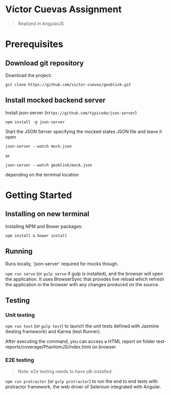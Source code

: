 # Víctor Cuevas Assignment

> Realized in AngularJS

# Prerequisites

## Download git repository

Download the project:
```
git clone https://github.com/victor-cuevas/geoblink.git
```

## Install mocked backend server

Install json-server (`https://github.com/typicode/json-server`)
```
npm install -g json-server
```

Start the JSON Server specifying the mocked states JSON file and leave it open
```
json-server --watch mock.json
```
or
```
json-server --watch geoblink/mock.json
```
depending on the terminal location

# Getting Started

## Installing on new terminal

Installing NPM and Bower packages:
```
npm install & bower install
```

## Running
Runs locally, 'json-server' required for mocks though.

`npm run serve` (or `gulp serve` if gulp is installed), and the browser will open the application.
It uses BrowserSync that provides live reload which refresh the application in the browser with any changes produced on the source.   

## Testing

### Unit testing

`npm run test` (or  `gulp test`) to launch the unit tests defined with Jasmine (testing framework) and Karma (test Runner).

After executing the command, you can access a HTML report on folder test-reports/coverage/PhantomJS/index.html on browser

### E2E testing
> Note: e2e testing needs to have jdk installed.

`npm run protractor` (or `gulp protractor`) to run the end to end tests with protractor framework, the web driver of Selenium integrated with Angular.
